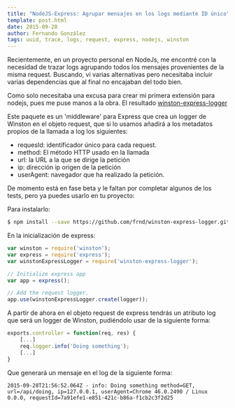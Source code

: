 ```yaml
---
title: "NodeJS-Express: Agrupar mensajes en los logs mediante ID único"
template: post.html
date: 2015-09-28
author: Fernando González
tags: uuid, trace, logs, request, express, nodejs, winston
---
```


Recientemente, en un proyecto personal en NodeJs, me encontré con la necesidad de trazar logs agrupando todos los mensajes provenientes de la misma request. Buscando, vi varias alternativas pero necesitaba incluir varias dependencias que al final no encajaban del todo bien.

Como solo necesitaba una excusa para crear mi primera extensión para nodejs, pues me puse manos a la obra. El resultado [winston-express-logger](https://github.com/frnd/winston-express-logger)  

Este paquete es un 'middleware' para Express que crea un logger de Winston en el objeto request, que si lo usamos añadirá a los metadatos propios de la llamada a log los siguientes:

 * requesId: identificador único para cada request.
 * method: El método HTTP usado en la llamada
 * url: la URL a la que se dirige la petición
 * ip: dirección ip origen de la petición
 * userAgent: navegador que ha realizado la petición.

De momento está en fase beta y le faltan por completar algunos de los tests, pero ya puedes usarlo en tu proyecto:

Para instalarlo:
```sh
$ npm install --save https://github.com/frnd/winston-express-logger.git
```

En la inicialización de express:

```js
var winston = require('winston');
var express = require('express');
var winstonExpressLogger = require('winston-express-logger');

// Initialize express app
var app = express();

// Add the request logger.
app.use(winstonExpressLogger.create(logger));
```

A partir de ahora en el objeto request de express tendrás un atributo log que será un logger de Winston, pudiéndolo usar de la siguiente forma:

```js
exports.controller = function(req, res) {
    [...]
    req.logger.info('Doing something');
    [...]
}
```

Que generará un mensaje en el log de la siguiente forma:

```
2015-09-28T21:56:52.064Z - info: Doing something method=GET, url=/api/doing, ip=127.0.0.1, userAgent=Chrome 46.0.2490 / Linux 0.0.0, requestId=7a91efe1-e851-421c-b86a-f1cb2c3f2d25
```
